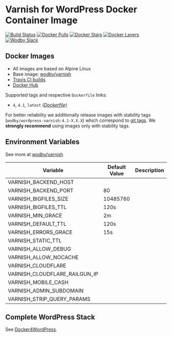 # Varnish for WordPress Docker Container Image

[![Build Status](https://travis-ci.org/wodby/wordpress-varnish.svg?branch=master)](https://travis-ci.org/wodby/wordpress-varnish)
[![Docker Pulls](https://img.shields.io/docker/pulls/wodby/wordpress-varnish.svg)](https://hub.docker.com/r/wodby/wordpress-varnish)
[![Docker Stars](https://img.shields.io/docker/stars/wodby/wordpress-varnish.svg)](https://hub.docker.com/r/wodby/wordpress-varnish)
[![Docker Layers](https://images.microbadger.com/badges/image/wodby/wordpress-varnish.svg)](https://microbadger.com/images/wodby/wordpress-varnish)
[![Wodby Slack](http://slack.wodby.com/badge.svg)](http://slack.wodby.com)

## Docker Images

* All images are based on Alpine Linux
* Base image: [wodby/varnish](https://github.com/wodby/varnish)
* [Travis CI builds](https://travis-ci.org/wodby/wordpress-varnish) 
* [Docker Hub](https://hub.docker.com/r/wodby/wordpress-varnish)

Supported tags and respective `Dockerfile` links:

* `4`, `4.1`, `latest` [_(Dockerfile)_](https://github.com/wodby/wordpress-varnish/tree/master/4/Dockerfile)

For better reliability we additionally release images with stability tags (`wodby/wordpress-varnish:4.1-X.X.X`) which correspond to [git tags](https://github.com/wodby/wordpress-varnish/releases). We **strongly recommend** using images only with stability tags. 

## Environment Variables

See more at [wodby/varnish](https://github.com/wodby/varnish)

| Variable                      | Default Value | Description |
| ----------------------------- | ------------- | ----------- |
| VARNISH_BACKEND_HOST          |               |             |
| VARNISH_BACKEND_PORT          | 80            |             |
| VARNISH_BIGFILES_SIZE         | 10485760      |             |
| VARNISH_BIGFILES_TTL          | 120s          |             |
| VARNISH_MIN_GRACE             | 2m            |             |
| VARNISH_DEFAULT_TTL           | 120s          |             |
| VARNISH_ERRORS_GRACE          | 15s           |             |
| VARNISH_STATIC_TTL            |               |             |
| VARNISH_ALLOW_DEBUG           |               |             |
| VARNISH_ALLOW_NOCACHE         |               |             |
| VARNISH_CLOUDFLARE            |               |             |
| VARNISH_CLOUDFLARE_RAILGUN_IP |               |             |
| VARNISH_MOBILE_CASH           |               |             |
| VARNISH_ADMIN_SUBDOMAIN       |               |             |
| VARNISH_STRIP_QUERY_PARAMS    |               |             |

## Complete WordPress Stack

See [Docker4WordPress](https://github.com/wodby/docker4wordpress).
